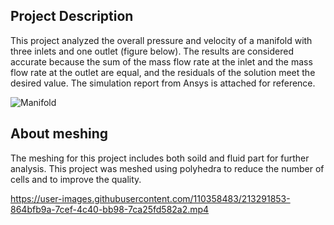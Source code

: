 ## Project Description

This project analyzed the overall pressure and velocity of a manifold with three inlets and one outlet (figure below). The results are considered accurate because the sum of the mass flow rate at the inlet and the mass flow rate at the outlet are equal, and the residuals of the solution meet the desired value. The simulation report from Ansys is attached for reference.

![Manifold](https://user-images.githubusercontent.com/110358483/213289411-26837753-c45d-4eb1-82d7-d1d430507519.jpg)


## About meshing

The meshing for this project includes both soild and fluid part for further analysis. This project was meshed using polyhedra to reduce the number of cells and to improve the quality.

https://user-images.githubusercontent.com/110358483/213291853-864bfb9a-7cef-4c40-bb98-7ca25fd582a2.mp4




